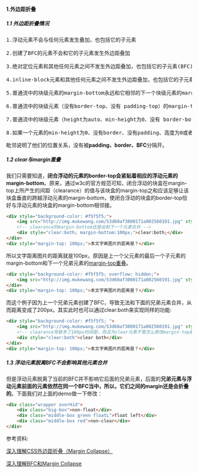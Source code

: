 #### 1.外边距折叠
##### 1.1 外边距折叠情况
<pre>
1.浮动元素不会与任何元素发生叠加，也包括它的子元素

2.创建了BFC的元素不会和它的子元素发生外边距叠加

3.绝对定位元素和其他任何元素之间不发生外边距叠加，也包括它的子元素(BFC)

4.inline-block元素和其他任何元素之间不发生外边距叠加，也包括它的子元素(BFC)

5.普通流中的块级元素的margin-bottom永远和它相邻的下一个块级元素的margin-top 叠加，除非相邻的兄弟元素clear

6.普通流中的块级元素（没有border-top、没有 padding-top）的margin-top和它的第一个普通流中的子元素（没有clear发生margin-top叠加

7.普通流中的块级元素（height为auto、min-height为0、没有 border-bottom、没有 padding-bottom）和它的最后一个普通流中的子元素（没有自身发生margin叠加或clear）发生 margin-bottom叠加

8.如果一个元素的min-height为0、没有border、没有padding、高度为0或者auto、不包含子元素，那么它自身的外边距会发生叠加
</pre>

毗邻说明了他们的位置关系，没有被**padding、border、BFC**分隔开。

##### 1.2 clear与margin重叠
我们只需要知道，**闭合浮动的元素的border-top会紧贴着相应的浮动元素的margin-bottom**。原来，通过w3c的官方规范可知，闭合浮动的块盒在margin-top上所产生的间距（clearance）的值与该块盒的margin-top之和应该足够让该块盒垂直的跨越浮动元素的margin-bottom，使闭合浮动的块盒的border-top恰好与浮动元素的块盒的margin-bottom相邻接。

```html
<div style="background-color: #f5f5f5;">
    <img src="http://img.mukewang.com/53d60af3000171a002560191.jpg" style="float:left;">
    <!-- clearance的margin-bottom还是会和下一个元素合并 -->
    <div style="clear:both; margin-bottom:100px;">clear:both;</div>
</div>
<div style="margin-top: 100px;">本文字离图片的距离是？</div>
```
所以文字距离图片的距离就是100px，原因是上一个父元素的最后一个子元素的margin-bottom和下一个兄弟元素的[margin-top重叠](https://www.imooc.com/code/2778)。
```html
<div style="background-color: #f5f5f5; overflow: hidden;">
    <img src="http://img.mukewang.com/53d60af3000171a002560191.jpg" style="float:left; margin-bottom: 100px;"/>
</div>
<div style="margin-top: 100px;">本文字离图片的距离是？</div>
```
而这个例子因为上一个兄弟元素创建了BFC，导致无法和下面的兄弟元素合并，从而距离变成了200px。其实此时也可以通过clear:both来实现同样的功能:
```html
<div style="background-color: #f5f5f5; ">
    <img src="http://img.mukewang.com/53d60af3000171a002560191.jpg" style="float:left; margin-bottom: 100px;">
    <!-- clearance导致多了100px的间距，而且为clear元素不管怎么修改margin-top都不会影响clear的位置,margin-bottom还是会和下面的margin-top重叠(注意!) -->
    <div style="clear:both">clear both</div>
</div>
<div style="margin-top: 100px;">本文字离图片的距离是？</div>
```

##### 1.3 浮动元素脱离BFC不会影响其他元素合并
但是浮动元素脱离了当前的BFC并不影响它后面的兄弟元素，后面的**兄弟元素与浮动元素前面的元素依然在同一个BFC当中，所以，它们之间的margin还是会折叠的**。下面我们对上面的demo做一下修改：
```html
<div class="wrapper overHid">
    <div class="big-box">non-float</div>
    <div class="middle-box green floatL">float left</div>
    <div class="middle-box red">non-clear</div>
</div>
```

参考资料:

[深入理解CSS外边距折叠（Margin Collapse）](https://segmentfault.com/a/1190000010346113)

[深入理解BFC和Margin Collapse](https://www.w3cplus.com/css/understanding-bfc-and-margin-collapse.html)

